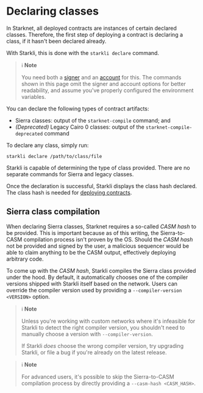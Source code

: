 # Declaring classes

In Starknet, all deployed contracts are instances of certain declared classes. Therefore, the first step of deploying a contract is declaring a class, if it hasn't been declared already.

With Starkli, this is done with the `starkli declare` command.

> ℹ️ **Note**
>
> You need both a [signer](./signers.md) and an [account](./accounts.md) for this. The commands shown in this page omit the signer and account options for better readability, and assume you've properly configured the environment variables.

You can declare the following types of contract artifacts:

- Sierra classes: output of the `starknet-compile` command; and
- _(Deprecated)_ Legacy Cairo 0 classes: output of the `starknet-compile-deprecated` command

To declare any class, simply run:

```console
starkli declare /path/to/class/file
```

Starkli is capable of determining the type of class provided. There are no separate commands for Sierra and legacy classes.

Once the declaration is successful, Starkli displays the class hash declared. The class hash is needed for [deploying contracts](./deploying-contracts.md).

## Sierra class compilation

When declaring Sierra classes, Starknet requires a so-called _CASM hash_ to be provided. This is important because as of this writing, the Sierra-to-CASM compilation process isn't proven by the OS. Should the _CASM hash_ not be provided and signed by the user, a malicious sequencer would be able to claim anything to be the CASM output, effectively deploying arbitrary code.

To come up with the _CASM hash_, Starkli compiles the Sierra class provided under the hood. By default, it automatically chooses one of the compiler versions shipped with Starkli itself based on the network. Users can override the compiler version used by providing a `--compiler-version <VERSION>` option.

> ℹ️ **Note**
>
> Unless you're working with custom networks where it's infeasible for Starkli to detect the right compiler version, you shouldn't need to manually choose a version with `--compiler-version`.
>
> If Starkli _does_ choose the wrong compiler version, try upgrading Starkli, or file a bug if you're already on the latest release.

> ℹ️ **Note**
>
> For advanced users, it's possible to skip the Sierra-to-CASM compilation process by directly providing a `--casm-hash <CASM_HASH>`.
